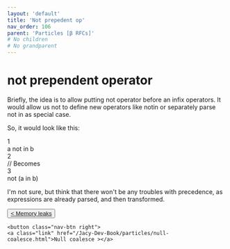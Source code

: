 ```yaml
---
layout: 'default'
title: 'Not prepedent op'
nav_order: 106
parent: 'Particles [β RFCs]'
# No children
# No grandparent
---
```


# <span class="inline-code highlight-jc hljs"><span class="hljs-operator">not</span></span> prependent operator

Briefly, the idea is to allow putting <span class="inline-code highlight-jc hljs"><span class="hljs-operator">not</span></span> operator before an infix operators.
It would allow us not to define new operators like <span class="inline-code highlight-jc hljs">notin</span> or separately parse <span class="inline-code highlight-jc hljs"><span class="hljs-operator">not</span> <span class="hljs-keyword">in</span></span> as special case.

So, it would look like this:

<div class="code-fence">
            <div class="copy"><i class="fas fa-copy"></i></div>
            <div class="code line-numbers highlight-jc hljs">
                <div class="line-num" data-line-num="1">1</div><div class="line">a <span class="hljs-operator">not</span> <span class="hljs-keyword">in</span> b</div><div class="line-num" data-line-num="2">2</div><div class="line"><span class="hljs-comment">// Becomes</span></div><div class="line-num" data-line-num="3">3</div><div class="line"><span class="hljs-title function_ invoke__">not</span> (a <span class="hljs-keyword">in</span> b)</div>
            </div>
        </div>

I'm not sure, but think that there won't be any troubles with precedence, as expressions are already parsed, and then transformed.
<div class="nav-btn-block">
    <button class="nav-btn left">
    <a class="link" href="/Jacy-Dev-Book/particles/memory-leaks.html">< Memory leaks</a>
</button>

    <button class="nav-btn right">
    <a class="link" href="/Jacy-Dev-Book/particles/null-coalesce.html">Null coalesce ></a>
</button>

</div>
